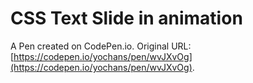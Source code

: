 # CSS Text Slide in animation

A Pen created on CodePen.io. Original URL: [https://codepen.io/yochans/pen/wvJXvOg](https://codepen.io/yochans/pen/wvJXvOg).

